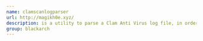 ```yaml
---
name: clamscanlogparser
url: http://magikh0e.xyz/
description: is a utility to parse a Clam Anti Virus log file, in order to sort them into a malware archive for easier maintanence of your malware collection. URL : http://magikh0e.xyz/ Groups : blackarch blackarch-malware
group: blackarch
---
```

